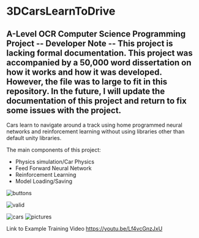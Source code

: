 # 3DCarsLearnToDrive
 A-Level OCR Computer Science Programming Project
-- Developer Note --
This project is lacking formal documentation.
This project was accompanied by a 50,000 word dissertation on how it works and how it was developed.
However, the file was to large to fit in this repository.
In the future, I will update the documentation of this project and return to fix some issues with the project.
--------------------
Cars learn to navigate around a track using home programmed neural networks and reinforcement learning without using libraries other than default unity libraries.

The main components of this project:
- Physics simulation/Car Physics
- Feed Forward Neural Network
- Reinforcement Learning
- Model Loading/Saving


![buttons](https://user-images.githubusercontent.com/57047926/184493377-904def71-b4a1-4739-b22f-f3c014e9633d.JPG)

![valid](https://user-images.githubusercontent.com/57047926/184493380-94a066de-fb22-412c-b31e-cb72449b5ba6.JPG)

![cars](https://user-images.githubusercontent.com/57047926/184493439-52605d62-fd38-4b3a-91c0-4f5990c94f0f.JPG)
![pictures](https://user-images.githubusercontent.com/57047926/184493440-86d773e0-9b02-4429-8266-6d4ab016c951.JPG)

Link to Example Training Video
https://youtu.be/Lf4vcGnzJxU
